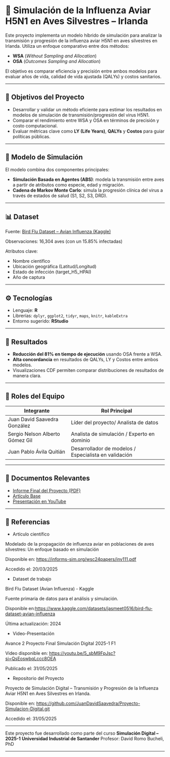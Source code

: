 # 🦠 Simulación de la Influenza Aviar H5N1 en Aves Silvestres – Irlanda

Este proyecto implementa un modelo híbrido de simulación para analizar la transmisión y progresión de la influenza aviar H5N1 en aves silvestres en Irlanda. Utiliza un enfoque comparativo entre dos métodos:  
- **WSA** (*Without Sampling and Allocation*)  
- **OSA** (*Outcomes Sampling and Allocation*)

El objetivo es comparar eficiencia y precisión entre ambos modelos para evaluar años de vida, calidad de vida ajustada (QALYs) y costos sanitarios.

---

## 🎯 Objetivos del Proyecto

* Desarrollar y validar un método eficiente para estimar los resultados en modelos de simulación de transmisión/progresión del virus H5N1.
* Comparar el rendimiento entre WSA y OSA en términos de precisión y costo computacional.
* Evaluar métricas clave como **LY (Life Years)**, **QALYs** y **Costos** para guiar políticas públicas.

---

## 🧠 Modelo de Simulación

El modelo combina dos componentes principales:

* **Simulación Basada en Agentes (ABS)**: modela la transmisión entre aves a partir de atributos como especie, edad y migración.
* **Cadena de Markov Monte Carlo**: simula la progresión clínica del virus a través de estados de salud (S1, S2, S3, DRD).

---

## 📊 Dataset

Fuente: [Bird Flu Dataset – Avian Influenza (Kaggle)](https://www.kaggle.com/datasets/jasmeet0516/bird-flu-dataset-avian-influenza)

Observaciones: 16,304 aves (con un 15.85% infectadas)

Atributos clave:

* Nombre científico
* Ubicación geográfica (Latitud/Longitud)
* Estado de infección (target\_H5\_HPAI)
* Año de captura

---

## ⚙️ Tecnologías

* Lenguaje: **R**
* Librerías: `dplyr`, `ggplot2`, `tidyr`, `maps`, `knitr`, `kableExtra`
* Entorno sugerido: **RStudio**

---

## 🧪 Resultados

* **Reducción del 81% en tiempo de ejecución** usando OSA frente a WSA.
* **Alta concordancia** en resultados de QALYs, LY y Costos entre ambos modelos.
* Visualizaciones CDF permiten comparar distribuciones de resultados de manera clara.

---

## 👥 Roles del Equipo

| Integrante                      | Rol Principal                                   |
| ------------------------------- | ----------------------------------------------- |
| Juan David Saavedra González    | Líder del proyecto/ Analista de datos    |
| Sergio Nelson Alberto Gómez Gil | Analista de simulación / Experto en dominio     |
| Juan Pablo Ávila Quitián        | Desarrollador de modelos  / Especialista en validación |

---

## 📄 Documentos Relevantes

* [Informe Final del Proyecto (PDF)](https://github.com/user-attachments/files/20536786/Entrega.Final_.Proyecto.Simulacion.Digital.pdf)
* [Artículo Base](https://informs-sim.org/wsc24papers/inv111.pdf)
* [Presentación en YouTube](https://youtu.be/5_sbM9FpJsc?si=QsEoswbqLccc8OEA)

---

## 💬 Referencias

* Artículo científico

Modelado de la propagación de influenza aviar en poblaciones de aves silvestres: Un enfoque basado en simulación

Disponible en: https://informs-sim.org/wsc24papers/inv111.pdf

Accedido el: 20/03/2025


* Dataset de trabajo

Bird Flu Dataset (Avian Influenza) - Kaggle

Fuente primaria de datos para el análisis y simulación.

Disponible en:https://www.kaggle.com/datasets/jasmeet0516/bird-flu-dataset-avian-influenza

Última actualización: 2024

* Video-Presentación
  
Avance 2 Proyecto Final Simulación Digital 2025-1 F1

Video disponible en: https://youtu.be/5_sbM9FpJsc?si=QsEoswbqLccc8OEA

Publicado el: 31/05/2025

* Repositorio del Proyecto
  
Proyecto de Simulación Digital – Transmisión y Progresión de la Influenza Aviar H5N1 en Aves Silvestres en Irlanda.

Disponible en: https://github.com/JuanDavidSaavedra/Proyecto-Simulacion-Digital.git

Accedido el: 31/05/2025

---

Este proyecto fue desarrollado como parte del curso **Simulación Digital – 2025-1**
**Universidad Industrial de Santander**
Profesor: David Romo Bucheli, PhD

---


